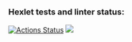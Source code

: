 ### Hexlet tests and linter status:
[![Actions Status](https://github.com/iamumbrella/python-project-49/workflows/hexlet-check/badge.svg)](https://github.com/iamumbrella/python-project-49/actions)
<a href="https://codeclimate.com/github/iamumbrella/python-project-49/maintainability"><img src="https://api.codeclimate.com/v1/badges/85653cdce6fe96d7cd9b/maintainability" /></a>
